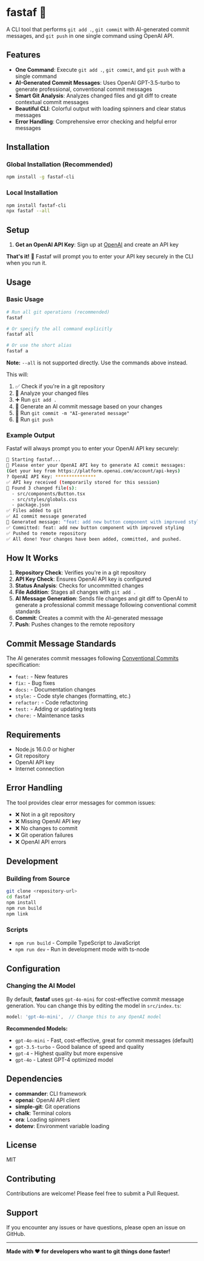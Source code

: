 # fastaf 🚀

A CLI tool that performs `git add .`, `git commit` with AI-generated commit messages, and `git push` in one single command using OpenAI API.

## Features

- **One Command**: Execute `git add .`, `git commit`, and `git push` with a single command
- **AI-Generated Commit Messages**: Uses OpenAI GPT-3.5-turbo to generate professional, conventional commit messages
- **Smart Git Analysis**: Analyzes changed files and git diff to create contextual commit messages
- **Beautiful CLI**: Colorful output with loading spinners and clear status messages
- **Error Handling**: Comprehensive error checking and helpful error messages

## Installation

### Global Installation (Recommended)

```bash
npm install -g fastaf-cli
```

### Local Installation

```bash
npm install fastaf-cli
npx fastaf --all
```

## Setup

1. **Get an OpenAI API Key**: Sign up at [OpenAI](https://platform.openai.com/) and create an API key

**That's it!** 🎉 Fastaf will prompt you to enter your API key securely in the CLI when you run it.

## Usage

### Basic Usage

```bash
# Run all git operations (recommended)
fastaf

# Or specify the all command explicitly
fastaf all

# Or use the short alias
fastaf a
```

**Note:** `--all` is not supported directly. Use the commands above instead.

This will:
1. ✅ Check if you're in a git repository
2. 📝 Analyze your changed files
3. ➕ Run `git add .`
4. 🤖 Generate an AI commit message based on your changes
5. 💾 Run `git commit -m "AI-generated message"`
6. 🚀 Run `git push`

### Example Output

Fastaf will always prompt you to enter your OpenAI API key securely:

```bash
🚀 Starting fastaf...
🤖 Please enter your OpenAI API key to generate AI commit messages:
(Get your key from https://platform.openai.com/account/api-keys)
? OpenAI API Key: ***************
✅ API key received (temporarily stored for this session)
📝 Found 3 changed file(s):
  - src/components/Button.tsx
  - src/styles/globals.css
  - package.json
✅ Files added to git
✅ AI commit message generated
💬 Generated message: "feat: add new button component with improved styling"
✅ Committed: feat: add new button component with improved styling
✅ Pushed to remote repository
✅ All done! Your changes have been added, committed, and pushed.
```

## How It Works

1. **Repository Check**: Verifies you're in a git repository
2. **API Key Check**: Ensures OpenAI API key is configured
3. **Status Analysis**: Checks for uncommitted changes
4. **File Addition**: Stages all changes with `git add .`
5. **AI Message Generation**: Sends file changes and git diff to OpenAI to generate a professional commit message following conventional commit standards
6. **Commit**: Creates a commit with the AI-generated message
7. **Push**: Pushes changes to the remote repository

## Commit Message Standards

The AI generates commit messages following [Conventional Commits](https://www.conventionalcommits.org/) specification:

- `feat:` - New features
- `fix:` - Bug fixes
- `docs:` - Documentation changes
- `style:` - Code style changes (formatting, etc.)
- `refactor:` - Code refactoring
- `test:` - Adding or updating tests
- `chore:` - Maintenance tasks

## Requirements

- Node.js 16.0.0 or higher
- Git repository
- OpenAI API key
- Internet connection

## Error Handling

The tool provides clear error messages for common issues:

- ❌ Not in a git repository
- ❌ Missing OpenAI API key
- ❌ No changes to commit
- ❌ Git operation failures
- ❌ OpenAI API errors

## Development

### Building from Source

```bash
git clone <repository-url>
cd fastaf
npm install
npm run build
npm link
```

### Scripts

- `npm run build` - Compile TypeScript to JavaScript
- `npm run dev` - Run in development mode with ts-node

## Configuration

### Changing the AI Model

By default, **fastaf** uses `gpt-4o-mini` for cost-effective commit message generation. You can change this by editing the model in `src/index.ts`:

```typescript
model: 'gpt-4o-mini',  // Change this to any OpenAI model
```

**Recommended Models:**
- `gpt-4o-mini` - Fast, cost-effective, great for commit messages (default)
- `gpt-3.5-turbo` - Good balance of speed and quality
- `gpt-4` - Highest quality but more expensive
- `gpt-4o` - Latest GPT-4 optimized model

## Dependencies

- **commander**: CLI framework
- **openai**: OpenAI API client
- **simple-git**: Git operations
- **chalk**: Terminal colors
- **ora**: Loading spinners
- **dotenv**: Environment variable loading

## License

MIT

## Contributing

Contributions are welcome! Please feel free to submit a Pull Request.

## Support

If you encounter any issues or have questions, please open an issue on GitHub.

---

**Made with ❤️ for developers who want to git things done faster!**
